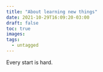 ```yaml
---
title: "About learning new things"
date: 2021-10-29T16:09:20-03:00
draft: false
toc: true
images:
tags:
  - untagged
---
```


Every start is hard.
